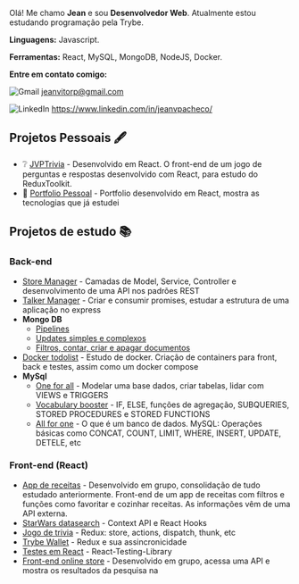 Olá! Me chamo **Jean** e sou **Desenvolvedor Web**.
Atualmente estou estudando programação pela Trybe.

**Linguagens:** Javascript.

**Ferramentas:** React, MySQL, MongoDB, NodeJS, Docker.

**Entre em contato comigo:**

![Gmail](https://camo.githubusercontent.com/476ab19105806159696fd6098dd159d4b2306ae13165392c97f804ac4a3f5aef/68747470733a2f2f696d672e736869656c64732e696f2f62616467652f2d476d61696c2d4646303030303f7374796c653d666c61742d737175617265266c6162656c436f6c6f723d464630303030266c6f676f3d676d61696c266c6f676f436f6c6f723d7768697465266c696e6b3d6a65616e7669746f727040676d61696c2e636f6d) jeanvitorp@gmail.com

![LinkedIn](https://camo.githubusercontent.com/a667ffbafa82c75e7bf93a9a5f1b0cc61006c9aac00ca961eba1aba1409c61c3/68747470733a2f2f696d672e736869656c64732e696f2f62616467652f2d4c696e6b6564696e2d3065373661383f7374796c653d666c61742d737175617265266c6f676f3d4c696e6b6564696e266c6f676f436f6c6f723d7768697465266c696e6b3d68747470733a2f2f7777772e6c696e6b6564696e2e636f6d2f696e2f6a65616e767061636865636f2f) https://www.linkedin.com/in/jeanvpacheco/

## Projetos Pessoais 🖋️
- ❔ [JVPTrivia](https://github.com/JeanVPacheco/jvp-trivia-redux) - Desenvolvido em React. O front-end de um jogo de perguntas e respostas desenvolvido com React, para estudo do ReduxToolkit.
- 💼 [Portfolio Pessoal](https://github.com/JeanVPacheco/personal-portfolio) - Portfolio desenvolvido em React, mostra as tecnologias que já estudei

## Projetos de estudo 📚

### Back-end
- [Store Manager](https://github.com/JeanVPacheco/sd-013-c-store-manager) - Camadas de Model, Service, Controller e desenvolvimento de uma API nos padrões REST
- [Talker Manager](https://github.com/JeanVPacheco/sd-013-c-project-talker-manager) - Criar e consumir promises, estudar a estrutura de uma aplicação no express
- **Mongo DB**
  - [Pipelines](https://github.com/JeanVPacheco/sd-013-c-mongodb-aggregations)
  - [Updates simples e complexos](https://github.com/JeanVPacheco/sd-013-a-mongodb-commerce)
  - [Filtros, contar, criar e apagar documentos](https://github.com/JeanVPacheco/sd-013-a-mongodb-dataflights)
- [Docker todolist](https://github.com/JeanVPacheco/sd-013-a-project-docker-todo-list) - Estudo de docker. Criação de containers para front, back e testes, assim como um docker compose
- **MySql**
  - [One for all](https://github.com/JeanVPacheco/sd-013-a-mysql-one-for-all) - Modelar uma base dados, criar tabelas, lidar com VIEWS e TRIGGERS 
  - [Vocabulary booster](https://github.com/JeanVPacheco/sd-013-a-mysql-vocabulary-booster) - IF, ELSE, funções de agregação, SUBQUERIES, STORED PROCEDURES e STORED FUNCTIONS
  - [All for one](https://github.com/JeanVPacheco/sd-013-a-mysql-all-for-one) - O que é um banco de dados. MySQL: Operações básicas como CONCAT, COUNT, LIMIT, WHERE, INSERT, UPDATE, DETELE, etc

### Front-end (React)
- [App de receitas](https://github.com/JeanVPacheco/sd-013-a-project-recipes-app) - Desenvolvido em grupo, consolidação de tudo estudado anteriormente. Front-end de um app de receitas com filtros e funções como favoritar e cozinhar receitas. As informações vêm de uma API externa.
- [StarWars datasearch](https://github.com/JeanVPacheco/sd-013-a-project-starwars-planets-search) - Context API e React Hooks
- [Jogo de trivia](https://github.com/JeanVPacheco/sd-013-a-project-trivia-react-redux) - Redux: store, actions, dispatch, thunk, etc
- [Trybe Wallet](https://github.com/JeanVPacheco/sd-013-a-project-trybewallet) - Redux e sua assincronicidade
- [Testes em React](https://github.com/JeanVPacheco/sd-013-a-project-react-testing-library) - React-Testing-Library
- [Front-end online store](https://github.com/JeanVPacheco/sd-013-a-project-frontend-online-store) - Desenvolvido em grupo, acessa uma API e mostra os resultados da pesquisa na 
